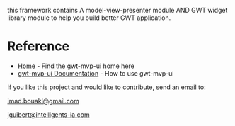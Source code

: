 

this framework contains A model-view-presenter module AND GWT widget library module to help you build better GWT application.



# Reference
   * [Home](https://github.com/ibouakl/gwt) - Find the gwt-mvp-ui home here
   * [gwt-mvp-ui Documentation](https://github.com/ibouakl/gwt/wiki) - How to use gwt-mvp-ui



If you like this project and would like to contribute, send an email to:

   imad.bouakl@gmail.com

   jguibert@intelligents-ia.com
